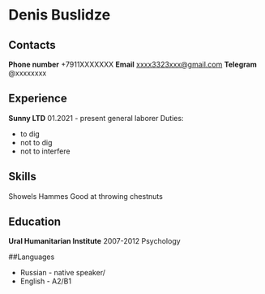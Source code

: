 # Denis Buslidze
## Contacts
**Phone number** +7911XXXXXXX
**Email** xxxx3323xxx@gmail.com
**Telegram** @xxxxxxxx

## Experience
**Sunny LTD**
01.2021 - present
general laborer
Duties:
- to dig
- not to dig
- not to interfere

## Skills
Showels
Hammes
Good at throwing chestnuts

## Education
**Ural Humanitarian Institute**
2007-2012 Psychology

##Languages
- Russian - native speaker/
- English - A2/B1